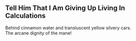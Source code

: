 Tell Him That I Am Giving Up Living In Calculations
---------------------------------------------------
Behind cinnamon water and transluscent yellow silvery cars.  
The arcane dignity of the mane!  

